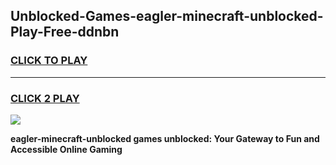 
## Unblocked-Games-eagler-minecraft-unblocked-Play-Free-ddnbn
<h3>
<a href="https://premium76.site?title=eagler-minecraft-unblocked&ref=23A">CLICK TO PLAY</a></h3>
<hr>

<h3>
<a href="https://premium76.site?title=eagler-minecraft-unblocked&ref=23A">CLICK 2 PLAY</a>
  
</h3>

<a href="https://premium76.site?title=eagler-minecraft-unblocked&ref=23A"><img src="https://clearcache.store/games.png"></a>


**eagler-minecraft-unblocked games unblocked: Your Gateway to Fun and Accessible Online Gaming**
